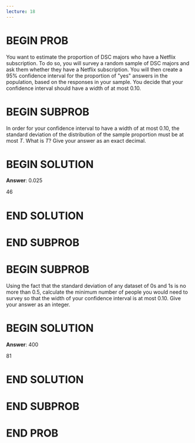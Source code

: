 ```yaml
---
lecture: 18
---
```


# BEGIN PROB

You want to estimate the proportion of DSC majors who have a Netflix
subscription. To do so, you will survey a random sample of DSC majors
and ask them whether they have a Netflix subscription. You will then
create a 95% confidence interval for the proportion of "yes\" answers in
the population, based on the responses in your sample. You decide that
your confidence interval should have a width of at most 0.10.

# BEGIN SUBPROB

In order for your confidence interval to have a width of at most 0.10,
the standard deviation of the distribution of the sample proportion must
be at most $T$. What is $T$? Give your answer as an exact decimal.

# BEGIN SOLUTION

**Answer**: 0.025

<average>46</average>

# END SOLUTION

# END SUBPROB

# BEGIN SUBPROB

Using the fact that the standard deviation of any dataset of 0s and 1s
is no more than 0.5, calculate the minimum number of people you would
need to survey so that the width of your confidence interval is at most
0.10. Give your answer as an integer.

# BEGIN SOLUTION

**Answer**: 400

<average>81</average>

# END SOLUTION

# END SUBPROB

# END PROB
